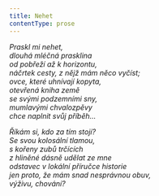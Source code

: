 ```yaml
---
title: Nehet
contentType: prose
---
```


_Praskl mi nehet,  
dlouhá mléčná prasklina  
od pobřeží až k horizontu,  
náčrtek cesty, z nějž mám něco vyčíst;  
ovce, které uhnívají kopyta,  
otevřená kniha země  
se svými podzemními sny,  
mumlavými chvalozpěvy  
chce naplnit svůj příběh…_

_Říkám si, kdo za tím stojí?  
Se svou kolosální tlamou,  
s kořeny zubů trčících  
z hliněné dásně udělat ze mne  
odstavec v lokální příručce historie  
jen proto, že mám snad nesprávnou obuv,  
výživu, chování?_
